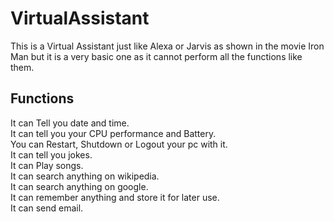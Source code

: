 ﻿# VirtualAssistant

This is a Virtual Assistant just like Alexa or Jarvis as shown in the movie Iron Man but it is a very basic one as it cannot perform all the functions like them.
## Functions
It can Tell you date and time.<br>
It can tell you your CPU performance and Battery.<br>
You can Restart, Shutdown or Logout your pc with it.<br>
It can tell you jokes.<br>
It can Play songs.<br>
It can search anything on wikipedia.<br>
It can search anything on google.<br>
It can remember anything and store it for later use.<br>
It can send email.<br>
